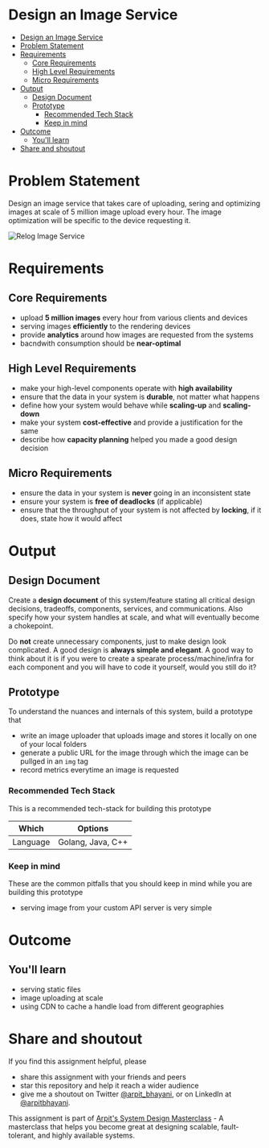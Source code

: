 Design an Image Service
===

<!--ts-->
* [Design an Image Service](#design-an-image-service)
* [Problem Statement](#problem-statement)
* [Requirements](#requirements)
   * [Core Requirements](#core-requirements)
   * [High Level Requirements](#high-level-requirements)
   * [Micro Requirements](#micro-requirements)
* [Output](#output)
   * [Design Document](#design-document)
   * [Prototype](#prototype)
      * [Recommended Tech Stack](#recommended-tech-stack)
      * [Keep in mind](#keep-in-mind)
* [Outcome](#outcome)
   * [You'll learn](#youll-learn)
* [Share and shoutout](#share-and-shoutout)
<!--te-->

# Problem Statement

Design an image service that takes care of uploading, sering and optimizing images at scale of 5 million image upload every hour. The image optimization will be specific to the device requesting it.

![Relog Image Service](https://user-images.githubusercontent.com/4745789/139569887-2247a841-f78d-4546-a331-ec4d891f453a.png)

# Requirements

## Core Requirements

 - upload **5 million images** every hour from various clients and devices
 - serving images **efficiently** to the rendering devices
 - provide **analytics** around how images are requested from the systems
 - bacndwith consumption should be **near-optimal**

##  High Level Requirements
<!--hs-->
- make your high-level components operate with **high availability**
 - ensure that the data in your system is **durable**, not matter what happens
 - define how your system would behave while **scaling-up** and **scaling-down**
 - make your system **cost-effective** and provide a justification for the same
 - describe how **capacity planning** helped you made a good design decision
<!--he-->

##  Micro Requirements
<!--ms-->
- ensure the data in your system is **never** going in an inconsistent state
 - ensure your system is **free of deadlocks** (if applicable)
 - ensure that the throughput of your system is not affected by **locking**, if it does, state how it would affect
<!--me-->

# Output

## Design Document
<!--ds-->
Create a **design document** of this system/feature stating all critical design decisions, tradeoffs, components, services, and communications. Also specify how your system handles at scale, and what will eventually become a chokepoint.

Do **not** create unnecessary components, just to make design look complicated. A good design is **always simple and elegant**. A good way to think about it is if you were to create a spearate process/machine/infra for each component and you will have to code it yourself, would you still do it?
<!--de-->

## Prototype

To understand the nuances and internals of this system, build a prototype that

- write an image uploader that uploads image and stores it locally on one of your local folders
- generate a public URL for the image through which the image can be pullged in an `img` tag
- record metrics everytime an image is requested

###  Recommended Tech Stack

This is a recommended tech-stack for building this prototype

|Which|Options|
|-----|-----|
|Language|Golang, Java, C++|

###  Keep in mind

These are the common pitfalls that you should keep in mind while you are building this prototype

- serving image from your custom API server is very simple

# Outcome

##  You'll learn

- serving static files
- image uploading at scale
- using CDN to cache a handle load from different geographies

<!--fs-->
#  Share and shoutout

If you find this assignment helpful, please
 - share this assignment with your friends and peers
 - star this repository and help it reach a wider audience
 - give me a shoutout on Twitter [@arpit_bhayani](https://twitter.com/@arpit_bhayani), or on LinkedIn at [@arpitbhayani](https://www.linkedin.com/in/arpitbhayani/).

This assignment is part of [Arpit's System Design Masterclass](https://arpitbhayani.me/masterclass) - A masterclass that helps you become great at designing scalable, fault-tolerant, and highly available systems.
<!--fe-->